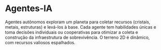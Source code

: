 # Agentes-IA
Agentes autônomos exploram um planeta para coletar recursos (cristais, metais, estruturas) e levá-los à base. Cada agente tem habilidades únicas e toma decisões individuais ou cooperativas para otimizar a coleta e construção da infraestrutura de sobrevivência. O terreno 2D é dinâmico, com recursos valiosos espalhados.
